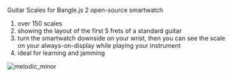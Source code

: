 Guitar Scales for Bangle.js 2 open-source smartwatch

1. over 150 scales
2. showing the layout of the first 5 frets of a standard guitar
3. turn the smartwatch downside on your wrist, then you can see the scale on your always-on-display while playing your instrument
4. ideal for learning and jamming


![melodic_minor](https://github.com/cck33/guitar_scales/assets/129909821/02dbd5bd-d557-41b4-a2b6-96c566993da4)
